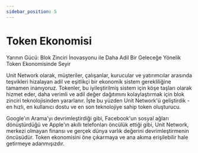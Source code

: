 ```yaml
---
sidebar_position: 5
---
```


# Token Ekonomisi

Yarının Gücü: Blok Zinciri İnovasyonu ile Daha Adil Bir Geleceğe Yönelik Token Ekonomisinde Seyir

Unit Network olarak, müşteriler, çalışanlar, kurucular ve yatırımcılar arasında teşvikleri hizalayan adil ve eşitlikçi bir ekonomik sistem gerekliliğine tamamen inanıyoruz. Tokenler, bu iyileştirilmiş sistem için köşe taşları olarak hizmet eder, daha verimli ve adil değer dağıtımını kolaylaştırmak için blok zinciri teknolojisinden yararlanır. İşte bu yüzden Unit Network'ü geliştirdik - en hızlı, en kullanıcı dostu ve en son teknolojiye sahip token oluşturucu.

Google'ın Arama'yı devrimleştirdiği gibi, Facebook'un sosyal ağları dönüştürdüğü ve Apple'ın akıllı telefonları öncülük ettiği gibi, Unit Network, merkezi olmayan finansı ve gerçek dünya varlık değerini devrimleştirmenin öncüsüdür. Token ekonomisini öne çıkarmaya ve ana akıma erişilebilir hale getirmeye adanmışızdır.
